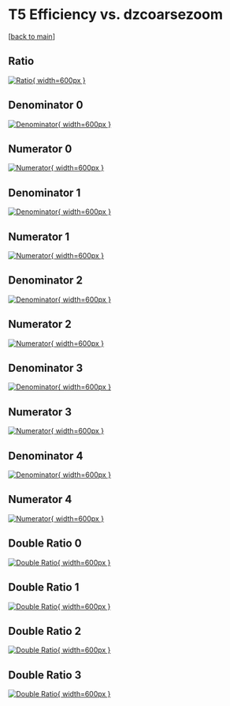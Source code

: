 # T5 Efficiency vs. dzcoarsezoom

[[back to main](./)]



## Ratio

[![Ratio](../mtv/var/T5_xtr_13_0_eff_dzcoarsezoom.png){ width=600px }](../mtv/var/T5_xtr_13_0_eff_dzcoarsezoom.pdf)

## Denominator 0

[![Denominator](../mtv/den/T5_xtr_13_0_eff_dzcoarsezoom_den0.png){ width=600px }](../mtv/den/T5_xtr_13_0_eff_dzcoarsezoom_den0.pdf)

## Numerator 0

[![Numerator](../mtv/num/T5_xtr_13_0_eff_dzcoarsezoom_num0.png){ width=600px }](../mtv/num/T5_xtr_13_0_eff_dzcoarsezoom_num0.pdf)

## Denominator 1

[![Denominator](../mtv/den/T5_xtr_13_0_eff_dzcoarsezoom_den1.png){ width=600px }](../mtv/den/T5_xtr_13_0_eff_dzcoarsezoom_den1.pdf)

## Numerator 1

[![Numerator](../mtv/num/T5_xtr_13_0_eff_dzcoarsezoom_num1.png){ width=600px }](../mtv/num/T5_xtr_13_0_eff_dzcoarsezoom_num1.pdf)

## Denominator 2

[![Denominator](../mtv/den/T5_xtr_13_0_eff_dzcoarsezoom_den2.png){ width=600px }](../mtv/den/T5_xtr_13_0_eff_dzcoarsezoom_den2.pdf)

## Numerator 2

[![Numerator](../mtv/num/T5_xtr_13_0_eff_dzcoarsezoom_num2.png){ width=600px }](../mtv/num/T5_xtr_13_0_eff_dzcoarsezoom_num2.pdf)

## Denominator 3

[![Denominator](../mtv/den/T5_xtr_13_0_eff_dzcoarsezoom_den3.png){ width=600px }](../mtv/den/T5_xtr_13_0_eff_dzcoarsezoom_den3.pdf)

## Numerator 3

[![Numerator](../mtv/num/T5_xtr_13_0_eff_dzcoarsezoom_num3.png){ width=600px }](../mtv/num/T5_xtr_13_0_eff_dzcoarsezoom_num3.pdf)

## Denominator 4

[![Denominator](../mtv/den/T5_xtr_13_0_eff_dzcoarsezoom_den4.png){ width=600px }](../mtv/den/T5_xtr_13_0_eff_dzcoarsezoom_den4.pdf)

## Numerator 4

[![Numerator](../mtv/num/T5_xtr_13_0_eff_dzcoarsezoom_num4.png){ width=600px }](../mtv/num/T5_xtr_13_0_eff_dzcoarsezoom_num4.pdf)

## Double Ratio 0

[![Double Ratio](../mtv/ratio/T5_xtr_13_0_eff_dzcoarsezoom_ratio0.png){ width=600px }](../mtv/ratio/T5_xtr_13_0_eff_dzcoarsezoom_ratio0.pdf)

## Double Ratio 1

[![Double Ratio](../mtv/ratio/T5_xtr_13_0_eff_dzcoarsezoom_ratio1.png){ width=600px }](../mtv/ratio/T5_xtr_13_0_eff_dzcoarsezoom_ratio1.pdf)

## Double Ratio 2

[![Double Ratio](../mtv/ratio/T5_xtr_13_0_eff_dzcoarsezoom_ratio2.png){ width=600px }](../mtv/ratio/T5_xtr_13_0_eff_dzcoarsezoom_ratio2.pdf)

## Double Ratio 3

[![Double Ratio](../mtv/ratio/T5_xtr_13_0_eff_dzcoarsezoom_ratio3.png){ width=600px }](../mtv/ratio/T5_xtr_13_0_eff_dzcoarsezoom_ratio3.pdf)


